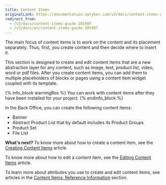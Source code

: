```yaml
---
title: Content Items
originalLink: https://documentation.spryker.com/v3/docs/content-items-guide-201907
redirect_from:
  - /v3/docs/content-items-guide-201907
  - /v3/docs/en/content-items-guide-201907
---
```


The main focus of content items is to work on the content and its placement separately. Thus, first, you create content and then decide where to insert it.

This section is designed to create and edit content items that are a new abstraction layer for any content, such as image, text, product list, video, word or pdf files. After you create content items, you can add them to multiple placeholders of blocks or pages using a content item widget coupled with its template.

{% info_block warningBox %}
You can work with content items after they have been installed for your project.
{% endinfo_block %}

In the Back Office, you can create the following content items:

* Banner
* Abstract Product List that by default includes its Product Groups
* Product Set 
* File List

**What's next?**
To know more about how to create a content item, see the [Creating Content Items](/docs/scos/dev/user-guides/201907.0/back-office-user-guide/content-management/content-items/creating-conten) article.

To know more about how to edit a content item, see the [Editing Content Items](/docs/scos/dev/user-guides/201907.0/back-office-user-guide/content-management/content-items/editing-content) article.

To learn more about attributes you use to create and edit content items, see articles in the [Content Items: Reference Information](/docs/scos/dev/user-guides/201907.0/back-office-user-guide/content-management/content-items/references/content-items-r) section.
